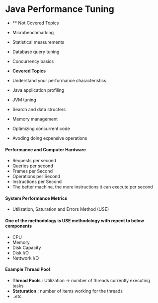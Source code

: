 # Java Performance Tuning
* ** Not Covered Topics
* Microbenchmarking
* Statistical measurements
* Database query tuning
* Concurrency basics


* **Covered Topics**
* Understand your performance characteristics
* Java application profiling
* JVM tuning
* Search and data structers
* Memory management
* Optimizing concurrent code
* Avoding doing expensive operations

 #### Performance and Computer Hardware

  * Requests per second
  * Queries per second
  * Frames per Second
  * Operations per Second
  * Instructions per Second
* The better machine, the more instructions it can execute per second
  
#### System Performance Metrics
* Utilization, Saturation and Errors Method (USE)
#### One of the methodology is USE methodology  with repect to below components

 * CPU
 * Memory
 * Disk Capacity
 * Disk I/O
 * Nettwork I/O

#### Example Thread Pool

 * **Thread Pools** : Utilization -> number of threads currently executing tasks
 *  **Staturation** : number of items working for the threads
 *  ..etc

####  

